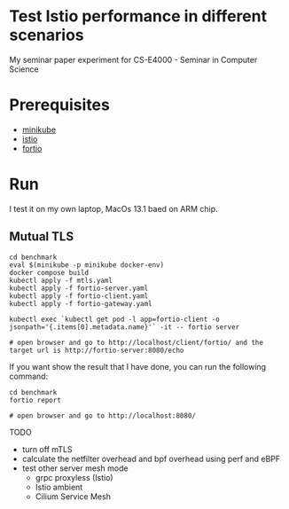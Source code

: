 # Test Istio performance in different scenarios

My seminar paper experiment for CS-E4000 - Seminar in Computer Science

# Prerequisites
* [minikube](https://minikube.sigs.k8s.io/docs/)
* [istio](https://istio.io/)
* [fortio](https://github.com/fortio/fortio)

# Run
I test it on my own laptop, MacOs 13.1 baed on ARM chip.

## Mutual TLS
```
cd benchmark
eval $(minikube -p minikube docker-env)
docker compose build
kubectl apply -f mtls.yaml
kubectl apply -f fortio-server.yaml
kubectl apply -f fortio-client.yaml
kubectl apply -f fortio-gateway.yaml

kubectl exec `kubectl get pod -l app=fortio-client -o  jsonpath='{.items[0].metadata.name}'` -it -- fortio server

# open browser and go to http://localhost/client/fortio/ and the target url is http://fortio-server:8080/echo
```

If you want show the result that I have done, you can run the following command:
```
cd benchmark
fortio report 

# open browser and go to http://localhost:8080/
```

TODO
* turn off mTLS
* calculate the netfilter overhead and bpf overhead using perf and eBPF
* test other server mesh mode
    * grpc proxyless (Istio)
    * Istio ambient
    * Cilium Service Mesh